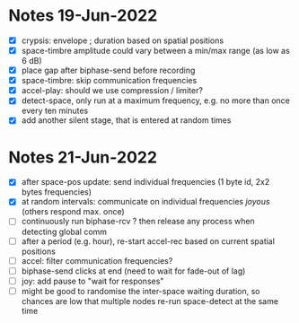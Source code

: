 # Notes 19-Jun-2022

- [X] crypsis: envelope ; duration based on spatial positions
- [X] space-timbre amplitude could vary between a min/max range (as low as 6 dB)
- [X] place gap after biphase-send before recording
- [X] space-timbre: skip communication frequencies
- [X] accel-play: should we use compression / limiter?
- [X] detect-space, only run at a maximum frequency, e.g. no more than once every ten minutes
- [X] add another silent stage, that is entered at random times

# Notes 21-Jun-2022

- [X] after space-pos update: send individual frequencies (1 byte id, 2x2 bytes frequencies)
- [X] at random intervals: communicate on individual frequencies *joyous* (others respond max. once)
- [ ] continuously run biphase-rcv ? then release any process when detecting global comm
- [ ] after a period (e.g. hour), re-start accel-rec based on current spatial positions
- [ ] accel: filter communication frequencies?
- [ ] biphase-send clicks at end (need to wait for fade-out of lag)
- [ ] joy: add pause to "wait for responses"
- [ ] might be good to randomise the inter-space waiting duration, so chances are low that multiple nodes re-run
      space-detect at the same time

